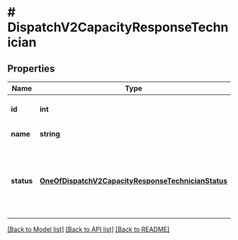 # # DispatchV2CapacityResponseTechnician

## Properties

Name | Type | Description | Notes
------------ | ------------- | ------------- | -------------
**id** | **int** | Unique Id of technician |
**name** | **string** | Name of technician |
**status** | [**OneOfDispatchV2CapacityResponseTechnicianStatus**](OneOfDispatchV2CapacityResponseTechnicianStatus.md) | Whether the technician is available to work during the associated time frame |

[[Back to Model list]](../../README.md#models) [[Back to API list]](../../README.md#endpoints) [[Back to README]](../../README.md)

